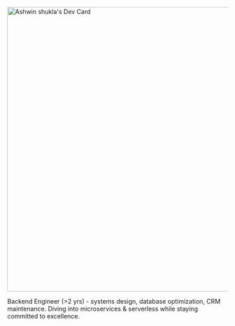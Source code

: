 <a href="https://app.daily.dev/ashwinshukla"><img src="https://api.daily.dev/devcards/v2/FsH9AzjT74MlupWC5eziu.png?type=wide&r=e38" width="652" alt="Ashwin shukla's Dev Card"/></a>

Backend Engineer (>2 yrs) - systems design, database optimization, CRM maintenance. Diving into microservices & serverless while staying committed to excellence.
